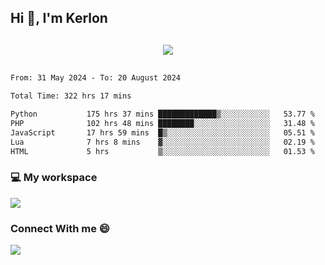 ## Hi 👋, I'm Kerlon

<p align="center" style="margin: 30px;">
 
 <img src="https://skillicons.dev/icons?i=html,css,bootstrap,js,nodejs,jquery,python,flask,php,mysql,lua,sqlite,firebase">


</p>
<!--START_SECTION:waka-->

```txt
From: 31 May 2024 - To: 20 August 2024

Total Time: 322 hrs 17 mins

Python           175 hrs 37 mins █████████████▒░░░░░░░░░░░   53.77 %
PHP              102 hrs 48 mins ████████░░░░░░░░░░░░░░░░░   31.48 %
JavaScript       17 hrs 59 mins  █▒░░░░░░░░░░░░░░░░░░░░░░░   05.51 %
Lua              7 hrs 8 mins    ▓░░░░░░░░░░░░░░░░░░░░░░░░   02.19 %
HTML             5 hrs           ▒░░░░░░░░░░░░░░░░░░░░░░░░   01.53 %
```

<!--END_SECTION:waka-->


<p align="center">
 <h3>💻 My workspace</h3>
    <img src="https://skillicons.dev/icons?i=mint" />
</p>

<p align="center">
 <h3>Connect With me 😄</h3> 
    <a href="https://www.linkedin.com/in/kerlon-fernandes"><img src="https://skillicons.dev/icons?i=linkedin" />
  </a>
</p>



